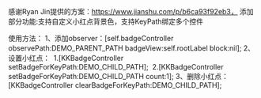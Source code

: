 感谢Ryan Jin提供的方案：https://www.jianshu.com/p/b6ca93f92eb3，
添加部分功能:支持自定义小红点背景色，支持KeyPath绑定多个控件


使用方法：
1、添加observer：[self.badgeController observePath:DEMO_PARENT_PATH badgeView:self.rootLabel block:nil];
2、设置小红点：
  1.[KKBadgeController setBadgeForKeyPath:DEMO_CHILD_PATH];
  2.[KKBadgeController setBadgeForKeyPath:DEMO_CHILD_PATH count:1];
3、删除小红点：[KKBadgeController clearBadgeForKeyPath:DEMO_CHILD_PATH];
